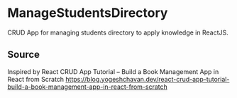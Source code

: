 # ManageStudentsDirectory
CRUD App for managing students directory to apply knowledge in ReactJS.

## Source
Inspired by React CRUD App Tutorial – Build a Book Management App in React from Scratch
https://blog.yogeshchavan.dev/react-crud-app-tutorial-build-a-book-management-app-in-react-from-scratch

